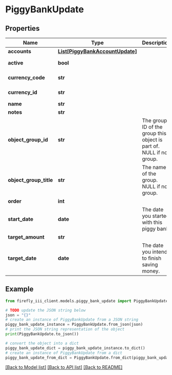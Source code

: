 # PiggyBankUpdate


## Properties

Name | Type | Description | Notes
------------ | ------------- | ------------- | -------------
**accounts** | [**List[PiggyBankAccountUpdate]**](PiggyBankAccountUpdate.md) |  | [optional] 
**active** | **bool** |  | [optional] [readonly] 
**currency_code** | **str** |  | [optional] [readonly] 
**currency_id** | **str** |  | [optional] [readonly] 
**name** | **str** |  | [optional] 
**notes** | **str** |  | [optional] 
**object_group_id** | **str** | The group ID of the group this object is part of. NULL if no group. | [optional] 
**object_group_title** | **str** | The name of the group. NULL if no group. | [optional] 
**order** | **int** |  | [optional] 
**start_date** | **date** | The date you started with this piggy bank. | [optional] 
**target_amount** | **str** |  | [optional] 
**target_date** | **date** | The date you intend to finish saving money. | [optional] 

## Example

```python
from firefly_iii_client.models.piggy_bank_update import PiggyBankUpdate

# TODO update the JSON string below
json = "{}"
# create an instance of PiggyBankUpdate from a JSON string
piggy_bank_update_instance = PiggyBankUpdate.from_json(json)
# print the JSON string representation of the object
print(PiggyBankUpdate.to_json())

# convert the object into a dict
piggy_bank_update_dict = piggy_bank_update_instance.to_dict()
# create an instance of PiggyBankUpdate from a dict
piggy_bank_update_from_dict = PiggyBankUpdate.from_dict(piggy_bank_update_dict)
```
[[Back to Model list]](../README.md#documentation-for-models) [[Back to API list]](../README.md#documentation-for-api-endpoints) [[Back to README]](../README.md)


